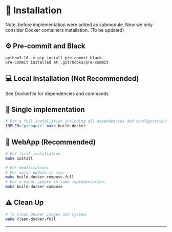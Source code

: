 # :wrench: Installation

Note, before implementation were added as submodule. Now we only consider Docker containers installation. (To be updated)


## :gear: Pre-commit and Black

```
python3.10 -m pip install pre-commit black
pre-commit installed at .git/hooks/pre-commit
```


## :computer: Local Installation (Not Recommended)



See Dockerfile for dependencies and commands



## :whale: Single implementation



```bash
# For a full installation including all dependencies and configurations:
IMPLEM="picoquic" make build-docker
```


## :whale: WebApp (Recommended)

```bash
# For first installation
make install

# For modification:
# For major update in ivy:
make build-docker-compose-full
# For a minor update in some implementation:
make build-docker-compose
```

## :warning: Clean Up



```bash
# To clean Docker images and system:
make clean-docker-full
```




---
